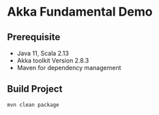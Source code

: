 # Akka Fundamental Demo

## Prerequisite

- Java 11, Scala 2.13
- Akka toolkit Version 2.8.3
- Maven for dependency management 

## Build Project 

```bash
mvn clean package
```
